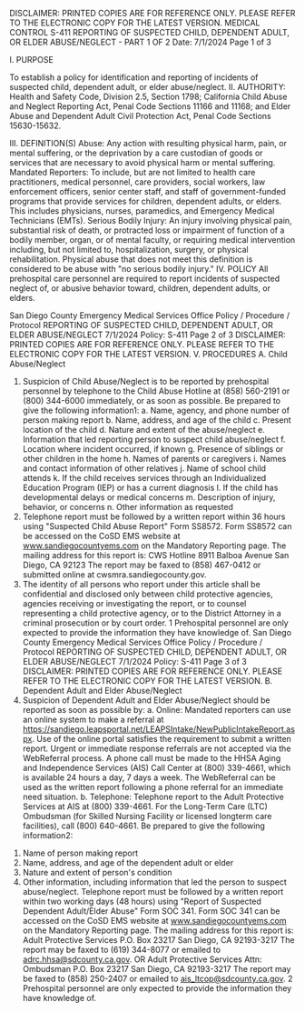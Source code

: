 DISCLAIMER: PRINTED COPIES ARE FOR REFERENCE ONLY. PLEASE REFER TO THE ELECTRONIC COPY FOR THE LATEST VERSION.
MEDICAL CONTROL S-411
REPORTING OF SUSPECTED CHILD, DEPENDENT
ADULT, OR ELDER ABUSE/NEGLECT - PART 1 OF 2
Date: 7/1/2024 Page 1 of 3

I. PURPOSE

To establish a policy for identification and reporting of incidents of suspected child, dependent adult,
or elder abuse/neglect.
II. AUTHORITY: Health and Safety Code, Division 2.5, Section 1798; California Child Abuse and
Neglect Reporting Act, Penal Code Sections 11166 and 11168; and Elder Abuse and Dependent
Adult Civil Protection Act, Penal Code Sections 15630-15632.

III. DEFINITION(S)
Abuse: Any action with resulting physical harm, pain, or mental suffering, or the deprivation by a
care custodian of goods or services that are necessary to avoid physical harm or mental suffering.
Mandated Reporters: To include, but are not limited to health care practitioners, medical
personnel, care providers, social workers, law enforcement officers, senior center staff, and staff of
government-funded programs that provide services for children, dependent adults, or elders. This
includes physicians, nurses, paramedics, and Emergency Medical Technicians (EMTs).
Serious Bodily Injury: An injury involving physical pain, substantial risk of death, or protracted
loss or impairment of function of a bodily member, organ, or of mental faculty, or requiring medical
intervention including, but not limited to, hospitalization, surgery, or physical rehabilitation. Physical
abuse that does not meet this definition is considered to be abuse with "no serious bodily injury."
IV. POLICY
All prehospital care personnel are required to report incidents of suspected neglect of, or abusive
behavior toward, children, dependent adults, or elders.
 
San Diego County Emergency Medical Services Office
Policy / Procedure / Protocol
REPORTING OF SUSPECTED CHILD, DEPENDENT ADULT, OR ELDER ABUSE/NEGLECT 7/1/2024
Policy: S-411 Page 2 of 3
DISCLAIMER: PRINTED COPIES ARE FOR REFERENCE ONLY. PLEASE REFER TO THE ELECTRONIC COPY FOR THE LATEST VERSION.
V. PROCEDURES
A. Child Abuse/Neglect
1. Suspicion of Child Abuse/Neglect is to be reported by prehospital personnel by telephone to
the Child Abuse Hotline at (858) 560-2191 or (800) 344-6000 immediately, or as soon as
possible. Be prepared to give the following information1:
a. Name, agency, and phone number of person making report
b. Name, address, and age of the child
c. Present location of the child
d. Nature and extent of the abuse/neglect
e. Information that led reporting person to suspect child abuse/neglect
f. Location where incident occurred, if known
g. Presence of siblings or other children in the home
h. Names of parents or caregivers
i. Names and contact information of other relatives
j. Name of school child attends
k. If the child receives services through an Individualized Education Program (IEP) or has
a current diagnosis
l. If the child has developmental delays or medical concerns
m. Description of injury, behavior, or concerns
n. Other information as requested
2. Telephone report must be followed by a written report within 36 hours using "Suspected
Child Abuse Report" Form SS8572. Form SS8572 can be accessed on the CoSD EMS
website at www.sandiegocountyems.com on the Mandatory Reporting page. The mailing
address for this report is:
CWS Hotline
8911 Balboa Avenue
San Diego, CA 92123
The report may be faxed to (858) 467-0412 or submitted online at
cwsmra.sandiegocounty.gov.
3. The identity of all persons who report under this article shall be confidential and disclosed
only between child protective agencies, agencies receiving or investigating the report, or to
counsel representing a child protective agency, or to the District Attorney in a criminal
prosecution or by court order.
1 Prehospital personnel are only expected to provide the information they have knowledge of.
San Diego County Emergency Medical Services Office
Policy / Procedure / Protocol
REPORTING OF SUSPECTED CHILD, DEPENDENT ADULT, OR ELDER ABUSE/NEGLECT 7/1/2024
Policy: S-411 Page 3 of 3
DISCLAIMER: PRINTED COPIES ARE FOR REFERENCE ONLY. PLEASE REFER TO THE ELECTRONIC COPY FOR THE LATEST VERSION.
B. Dependent Adult and Elder Abuse/Neglect
1. Suspicion of Dependent Adult and Elder Abuse/Neglect should be reported as soon as
possible by:
a. Online: Mandated reporters can use an online system to make a referral at
https://sandiego.leapsportal.net/LEAPSIntake/NewPublicIntakeReport.aspx. Use of the
online portal satisfies the requirement to submit a written report.
Urgent or immediate response referrals are not accepted via the WebReferral process. A
phone call must be made to the HHSA Aging and Independence Services (AIS) Call
Center at (800) 339-4661, which is available 24 hours a day, 7 days a week. The
WebReferral can be used as the written report following a phone referral for an immediate
need situation.
b. Telephone: Telephone report to the Adult Protective Services at AIS at (800) 339-4661.
For the Long-Term Care (LTC) Ombudsman (for Skilled Nursing Facility or licensed longterm care facilities), call (800) 640-4661. Be prepared to give the following information2:
1) Name of person making report
2) Name, address, and age of the dependent adult or elder
3) Nature and extent of person's condition
4) Other information, including information that led the person to suspect abuse/neglect.
Telephone report must be followed by a written report within two working days (48 hours)
using "Report of Suspected Dependent Adult/Elder Abuse" Form SOC 341. Form SOC 341
can be accessed on the CoSD EMS website at www.sandiegocountyems.com on the
Mandatory Reporting page. The mailing address for this report is:
Adult Protective Services
P.O. Box 23217
San Diego, CA 92193-3217
The report may be faxed to (619) 344-8077 or emailed to adrc.hhsa@sdcounty.ca.gov.
OR
Adult Protective Services
Attn: Ombudsman
P.O. Box 23217
San Diego, CA 92193-3217
The report may be faxed to (858) 250-2407 or emailed to ais_ltcop@sdcounty.ca.gov.
2 Prehospital personnel are only expected to provide the information they have knowledge of.

